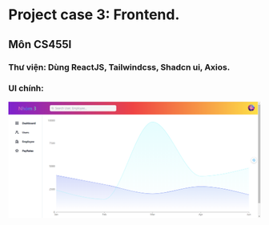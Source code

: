 # Project case 3: Frontend.

## Môn CS455I

### Thư viện: Dùng ReactJS, Tailwindcss, Shadcn ui, Axios.

### UI chính:

![Alt text](image.png)
